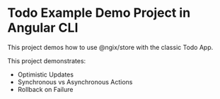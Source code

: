 # Todo Example Demo Project in Angular CLI

This project demos how to use @ngix/store with the classic Todo App.

This project demonstrates:

- Optimistic Updates
- Synchronous vs Asynchronous Actions
- Rollback on Failure


